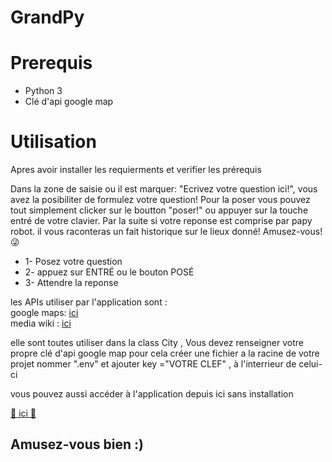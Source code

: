 # GrandPy
<h1>Prerequis</h1>
<ul>
<li>Python 3</li>
<li>Clé d'api google map</li>
</ul>
<h1>Utilisation</h1>
<p>Apres avoir installer les requierments et verifier les prérequis</p>
Dans la zone de saisie ou il est marquer: "Ecrivez votre question ici!", vous avez la posibiliter 
de formulez votre question!
Pour la poser vous pouvez tout simplement clicker sur le boutton "poser!" ou
 appuyer sur la touche entré de votre clavier.
 Par la suite si votre reponse est comprise par papy robot. 
 il vous raconteras un fait historique sur le lieux donné!
 Amusez-vous! 😜
<ul>
<li>1- Posez votre question 
<li>2- appuez sur ENTRÉ ou le bouton POSÉ
<li>3- Attendre la reponse 
</ul>
 les APIs utiliser par l'application sont : <bR>
 google maps: <a href="https://developers.google.com/maps/documentation/javascript/overview?hl=fr"> ici</a>
 <br>
 media wiki : <a href="https://www.mediawiki.org/wiki/MediaWiki/fr"> ici</a>
 
<br>
<P> elle sont toutes utiliser dans la class City , Vous devez renseigner votre propre clé d'api google map pour cela créer une fichier a la racine de votre projet nommer ".env"
  et ajouter key ="VOTRE CLEF" , à l'interrieur de celui-ci </P>
  <p> vous pouvez aussi accéder à l'application depuis ici sans installation</p><a href="https://grandpyprojectopen.herokuapp.com/">🗽 ici 🗽</a>
  <h2>Amusez-vous bien :)</h2>